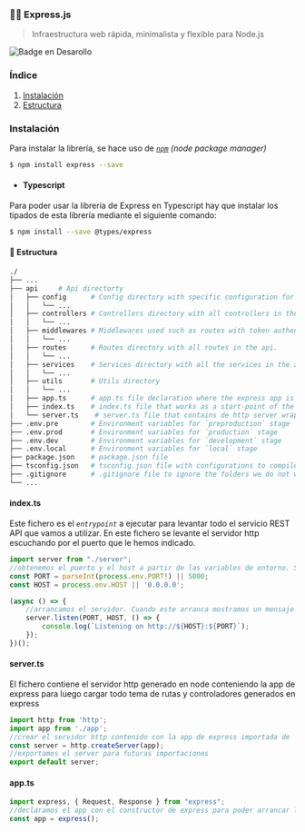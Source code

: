 ### 👨‍🏫 Express.js
> Infraestructura web rápida, minimalista y flexible para Node.js

![Badge en Desarollo](https://img.shields.io/badge/STATUS-EN%20DESAROLLO-green)

### Índice
1. [Instalación](#Instalación)
2. [Estructura](#Estructura)

### Instalación

Para instalar la librería, se hace uso de [*`npm`*](https://www.npmjs.com/) *(node package manager)*
```bash
$ npm install express --save
```

- #### Typescript

Para poder usar la librería de Express en Typescript hay que instalar los tipados de esta librería mediante el siguiente comando:
```bash
$ npm install --save @types/express
```

#### :evergreen_tree: Estructura

```bash
./
├── ...
├── api     # Api directorty
│   ├── config      # Config directory with specific configuration for the api
│   │   └── ...
│   ├── controllers # Controllers directory with all controllers in the api.
│   │   └── ...
│   ├── middlewares # Middlewares used such as routes with token authentication
│   │   └── ...
│   ├── routes      # Routes directory with all routes in the api.
│   │   └── ...
│   ├── services    # Services directory with all the services in the api.
│   │   └── ...
│   ├── utils       # Utils directory
│   │   └── ...
│   ├── app.ts      # app.ts file declaration where the express app is created
│   ├── index.ts    # index.ts file that works as a start-point of the app.
│   └── server.ts    # server.ts file that contains de http server wrapped with the express `app`
├── .env.pre        # Environment variables for `preproduction` stage
├── .env.prod       # Environment variables for `production` stage
├── .env.dev        # Environment variables for `development` stage
├── .env.local      # Environment variables for `local` stage
├── package.json    # package.json file
├── tsconfig.json   # tsconfig.json file with configurations to compile the .ts files into .js
├── .gitignore      # .gitignore file to ignore the folders we do not want to upload to github.
└── ...
```

#### index.ts

Este fichero es el *`entrypoint`* a ejecutar para levantar todo el servicio REST API que vamos a utilizar. En este fichero se levante el servidor http escuchando por el puerto que le hemos indicado.

```javascript
import server from "./server";
//obtenemos el puerto y el host a partir de las variables de entorno. Si estas no estan definidas, se obtiene por defecto el puerto 5000 y el host '0.0.0.0'
const PORT = parseInt(process.env.PORT!) || 5000;
const HOST = process.env.HOST || '0.0.0.0';

(async () => {
    //arrancamos el servidor. Cuando este arranca mostramos un mensaje por consola afirmando que ha arrancado de manera satisfactoria
    server.listen(PORT, HOST, () => {
        console.log(`Listening on http://${HOST}:${PORT}`);
    });
})();
```

#### server.ts

El fichero contiene el servidor http generado en node conteniendo la app de express para luego cargar todo tema de rutas y controladores generados en express

```javascript
import http from 'http';
import app from './app';
//crear el servidor http contenido con la app de express importada de 'app.ts'
const server = http.createServer(app);
//exportamos el server para futuras importaciones
export default server;
```

#### app.ts

```javascript
import express, { Request, Response } from "express";
//declaramos el app con el constructor de express para poder arrancar luego el servidor.
const app = express();

```